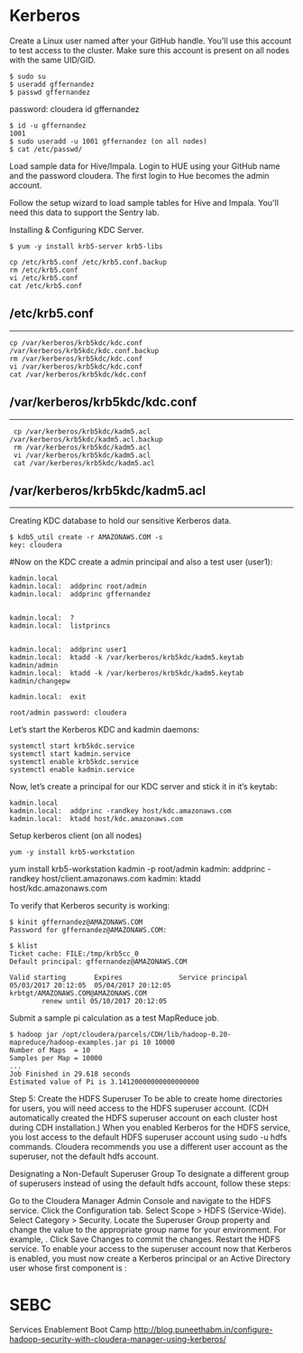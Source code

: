 # Kerberos

Create a Linux user named after your GitHub handle.
You'll use this account to test access to the cluster.
Make sure this account is present on all nodes with the same UID/GID.
```
$ sudo su
$ useradd gffernandez
$ passwd gffernandez
```
password: cloudera
id gffernandez

```
$ id -u gffernandez
1001
$ sudo useradd -u 1001 gffernandez (on all nodes)
$ cat /etc/passwd/
```

Load sample data for Hive/Impala.
Login to HUE using your GitHub name and the password cloudera.
The first login to Hue becomes the admin account.


Follow the setup wizard to load sample tables for Hive and Impala.
You'll need this data to support the Sentry lab.


Installing & Configuring KDC Server.
```
$ yum -y install krb5-server krb5-libs

cp /etc/krb5.conf /etc/krb5.conf.backup
rm /etc/krb5.conf
vi /etc/krb5.conf 
cat /etc/krb5.conf
```

/etc/krb5.conf
-------------------------------------------------------------------
-------------------------------------------------------------------
```
cp /var/kerberos/krb5kdc/kdc.conf /var/kerberos/krb5kdc/kdc.conf.backup
rm /var/kerberos/krb5kdc/kdc.conf
vi /var/kerberos/krb5kdc/kdc.conf
cat /var/kerberos/krb5kdc/kdc.conf
```

/var/kerberos/krb5kdc/kdc.conf
-------------------------------------------------------------------
-------------------------------------------------------------------

```
 cp /var/kerberos/krb5kdc/kadm5.acl /var/kerberos/krb5kdc/kadm5.acl.backup
 rm /var/kerberos/krb5kdc/kadm5.acl
 vi /var/kerberos/krb5kdc/kadm5.acl
 cat /var/kerberos/krb5kdc/kadm5.acl
 ```
 
 /var/kerberos/krb5kdc/kadm5.acl
 -------------------------------------------------------------------
 -------------------------------------------------------------------
 
  
 Creating KDC database to hold our sensitive Kerberos data.
 ```
 $ kdb5_util create -r AMAZONAWS.COM -s
 key: cloudera
```
 
 
#Now on the KDC create a admin principal and also a test user (user1):
```
kadmin.local
kadmin.local:  addprinc root/admin
kadmin.local:  addprinc gffernandez


kadmin.local:  ?
kadmin.local:  listprincs


kadmin.local:  addprinc user1
kadmin.local:  ktadd -k /var/kerberos/krb5kdc/kadm5.keytab kadmin/admin
kadmin.local:  ktadd -k /var/kerberos/krb5kdc/kadm5.keytab kadmin/changepw

kadmin.local:  exit

root/admin password: cloudera
```

Let’s start the Kerberos KDC and kadmin daemons:
```
systemctl start krb5kdc.service
systemctl start kadmin.service
systemctl enable krb5kdc.service
systemctl enable kadmin.service
```
 
Now, let’s create a principal for our KDC server and stick it in it’s keytab:
```
kadmin.local
kadmin.local:  addprinc -randkey host/kdc.amazonaws.com
kadmin.local:  ktadd host/kdc.amazonaws.com
```

Setup kerberos client (on all nodes)
```
yum -y install krb5-workstation
```

yum install krb5-workstation
kadmin -p root/admin
kadmin:  addprinc -randkey host/client.amazonaws.com
kadmin:  ktadd host/kdc.amazonaws.com
		
	
		
To verify that Kerberos security is working:
```
$ kinit gffernandez@AMAZONAWS.COM
Password for gffernandez@AMAZONAWS.COM:

$ klist
Ticket cache: FILE:/tmp/krb5cc_0
Default principal: gffernandez@AMAZONAWS.COM

Valid starting       Expires              Service principal
05/03/2017 20:12:05  05/04/2017 20:12:05  krbtgt/AMAZONAWS.COM@AMAZONAWS.COM
        renew until 05/10/2017 20:12:05
```

Submit a sample pi calculation as a test MapReduce job.
```
$ hadoop jar /opt/cloudera/parcels/CDH/lib/hadoop-0.20-mapreduce/hadoop-examples.jar pi 10 10000
Number of Maps  = 10
Samples per Map = 10000
...
Job Finished in 29.618 seconds
Estimated value of Pi is 3.14120000000000000000
```



Step 5: Create the HDFS Superuser
To be able to create home directories for users, you will need access to the HDFS superuser account. (CDH automatically created the HDFS superuser account on each cluster host during CDH installation.) When you enabled Kerberos for the HDFS service, you lost access to the default HDFS superuser account using sudo -u hdfs commands. Cloudera recommends you use a different user account as the superuser, not the default hdfs account.

Designating a Non-Default Superuser Group
To designate a different group of superusers instead of using the default hdfs account, follow these steps:

Go to the Cloudera Manager Admin Console and navigate to the HDFS service.
Click the Configuration tab.
Select Scope > HDFS (Service-Wide).
Select Category > Security.
Locate the Superuser Group property and change the value to the appropriate group name for your environment. For example, <superuser>.
Click Save Changes to commit the changes.
Restart the HDFS service.
To enable your access to the superuser account now that Kerberos is enabled, you must now create a Kerberos principal or an Active Directory user whose first component is <superuser>:




# SEBC
Services Enablement Boot Camp
http://blog.puneethabm.in/configure-hadoop-security-with-cloudera-manager-using-kerberos/

		